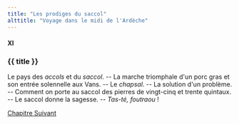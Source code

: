 ```yaml
---
title: "Les prodiges du saccol"
alttitle: "Voyage dans le midi de l'Ardèche"
---
```


#### XI

### {{ title }}

<div class="tltr">

Le pays des _accols_ et du _saccol_. -- La marche triomphale d'un porc gras et
son entrée solennelle aux Vans. -- Le _chapsal_. -- La solution d'un problème.
-- Comment on porte au saccol des pierres de vingt-cinq et trente quintaux. --
Le saccol donne la sagesse. -- _Tas-té, foutraou_ !

</div>

<div id="next">

[Chapitre Suivant](12.html)

</div>
